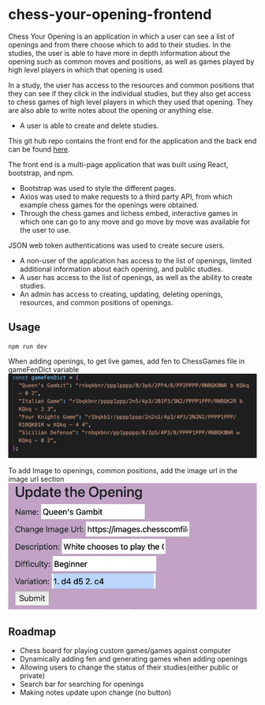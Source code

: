 # chess-your-opening-frontend

Chess Your Opening is an application in which a user can see a list of openings and from there choose which to add to their studies. In the studies, the user is able to have more in depth information about the opening such as common moves and positions, as well as games played by high level players in which that opening is used.

In a study, the user has access to the resources and common positions that they can see if they click in the individual studies, but they also get access to chess games of high level players in which they used that opening. They are also able to write notes about the opening or anything else.

- A user is able to create and delete studies.

This git hub repo contains the front end for the application and the back end can be found [here](https://github.com/avrrodriguez/chess-your-opening).

The front end is a multi-page application that was built using React, bootstrap, and npm.

- Bootstrap was used to style the different pages.
- Axios was used to make requests to a third party API, from which example chess games for the openings were obtained.
- Through the chess games and lichess embed, interactive games in which one can go to any move and go move by move was available for the user to use.

JSON web token authentications was used to create secure users.

- A non-user of the application has access to the list of openings, limited additional information about each opening, and public studies.
- A user has access to the list of openings, as well as the ability to create studies.
- An admin has access to creating, updating, deleting openings, resources, and common positions of openings.

## Usage

```
npm run dev
```

When adding openings, to get live games, add fen to ChessGames file in gameFenDict variable
![screenshot](gamefen_screenshot.png)

To add Image to openings, common positions, add the image url in the image url section
![screenshot](openingUpdate.png)

## Roadmap

- Chess board for playing custom games/games against computer
- Dynamically adding fen and generating games when adding openings
- Allowing users to change the status of their studies(either public or private)
- Search bar for searching for openings
- Making notes update upon change (no button)
